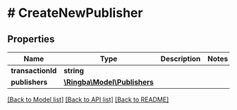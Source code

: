 # # CreateNewPublisher

## Properties

Name | Type | Description | Notes
------------ | ------------- | ------------- | -------------
**transactionId** | **string** |  |
**publishers** | [**\Ringba\Model\Publishers**](Publishers.md) |  |

[[Back to Model list]](../../README.md#models) [[Back to API list]](../../README.md#endpoints) [[Back to README]](../../README.md)
